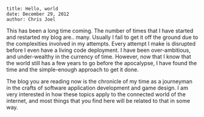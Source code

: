 ```
title: Hello, world
date: December 29, 2012
author: Chris Joel
```

This has been a long time coming. The number of times that I have started and restarted my blog are.. many. Usually I fail to get it off the ground due to the complexities involved in my attempts. Every attempt I make is disrupted before I even have a living code deployment. I have been over-ambitious, and under-wealthy in the currency of time. However, now that I know that the world still has a few years to go before the apocalypse, I have found the time and the simple-enough approach to get it done.

The blog you are reading now is the chronicle of my time as a journeyman in the crafts of software application development and game design. I am very interested in how these topics apply to the connected world of the internet, and most things that you find here will be related to that in some way.
